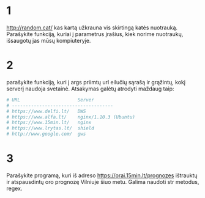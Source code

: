 # 1
http://random.cat/ kas kartą užkrauna vis skirtingą katės nuotrauką. 
Parašykite funkciją, kuriai į parametrus įrašius, kiek norime nuotraukų, 
išsaugotų jas mūsų kompiuteryje. 
# 2
parašykite funkciją, kuri į args priimtų url eilučių sąrašą ir grąžintų, 
kokį serverį naudoja svetainė. Atsakymas galėtų atrodyti maždaug taip:
```python
# URL                     Server
# -------------------------------------
# https://www.delfi.lt/   DWS
# https://www.alfa.lt/    nginx/1.10.3 (Ubuntu)
# https://www.15min.lt/   nginx
# https://www.lrytas.lt/  shield
# http://www.google.com/  gws
```
# 3
Parašykite programą, kuri iš adreso https://orai.15min.lt/prognozes ištrauktų ir atspausdintų oro prognozę Vilniuje šiuo metu. Galima naudoti str metodus, regex. 
